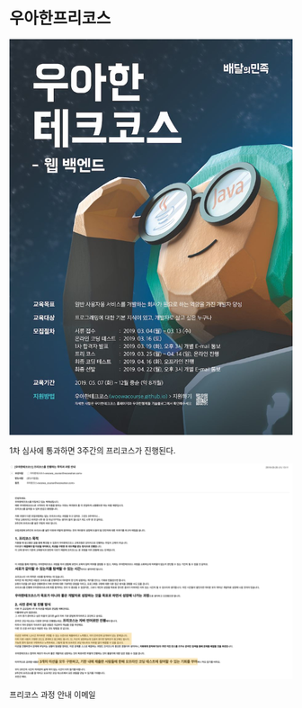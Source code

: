 # 우아한프리코스

![poster](/docs/images/techcourse_poster.jpeg)

1차 심사에 통과하면 3주간의 프리코스가 진행된다.


![poster](/docs/images/freecourse_info.png)

프리코스 과정 안내 이메일